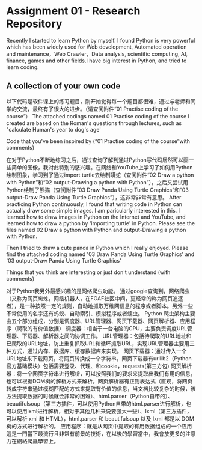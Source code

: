 # Assignment 01 - Research Repository

Recently I started to learn Python by myself. I found Python is very powerful which has been widely used for Web development, Automated operation and maintenance，Web Crawler，Data analysis, scientific computing, AI, finance, games and other fields.I have big interest in Python, and tried to learn coding.

## A collection of your own code

以下代码是软件课上的练习题目，刚开始觉得每一个题目都很难，通过与老师和同学的交流，最终有了很大的进步。（请查阅附件“01 Practise coding of the course”）
The attached codings named 01 Practise coding of the course I created are based on the Roman's questions through lectures, such as "calculate Human's year to dog's age'

Code that you've been inspired by (“01 Practise coding of the course”with comments)

在对于Python不断地练习之后，通过查询了解到通过Python写代码居然可以画一些简单的图像，我对此特别的感兴趣。在网络和YouTube上学习了如何用Python绘制图象，学习到了通过import turtle去绘制蟒蛇（查阅附件“02 Draw a python with Python”和“02 output-Drawing a python with Python”），之后又尝试用Python绘制了熊猫（查阅附件“03 Draw Panda Using Turtle Graphics”和“03 output-Draw Panda Using Turtle Graphics”），这非常非常有意思。
After practicing Python continuously, I found that writing code in Python can actually draw some simple images. I am paricularly interested in this. I learned how to draw images in Python on the Internet and YouTube, and learned how to draw a python by 'importing turtle' in Python. Please see the files named 02 Draw a python with Python and output-Drawing a python with Python.


Then I tried to draw a cute panda in Python which I really enjoyed. Please find the attached coding named  '03 Draw Panda Using Turtle Graphics' and '03 output-Draw Panda Using Turtle Graphics'


Things that you think are interesting or just don't understand (with comments) 

对于Python我另外最感兴趣的是网络爬虫功能。
通过google查询到，网络爬虫（又称为网页蜘蛛，网络机器人，在FOAF社区中间，更经常的称为网页追逐者），是一种按照一定的规则，自动地抓取万维网信息的程序或者脚本。另外一些不常使用的名字还有蚂蚁、自动索引、模拟程序或者蠕虫。
Python 爬虫架构主要由五个部分组成，分别是调度器、URL管理器、网页下载器、网页解析器、应用程序（爬取的有价值数据）
调度器：相当于一台电脑的CPU，主要负责调度URL管理器、下载器、解析器之间的协调工作。
URL管理器：包括待爬取的URL地址和已爬取的URL地址，防止重复抓取URL和循环抓取URL，实现URL管理器主要用三种方式，通过内存、数据库、缓存数据库来实现。
网页下载器：通过传入一个URL地址来下载网页，将网页转换成一个字符串，网页下载器有urllib2（Python官方基础模块）包括需要登录、代理、和cookie，requests(第三方包)
网页解析器：将一个网页字符串进行解析，可以按照我们的要求来提取出我们有用的信息，也可以根据DOM树的解析方式来解析。网页解析器有正则表达式（直观，将网页转成字符串通过模糊匹配的方式来提取有价值的信息，当文档比较复杂的时候，该方法提取数据的时候就会非常的困难）、html.parser（Python自带的）、beautifulsoup（第三方插件，可以使用Python自带的html.parser进行解析，也可以使用lxml进行解析，相对于其他几种来说要强大一些）、lxml（第三方插件，可以解析 xml 和 HTML），html.parser 和 beautifulsoup 以及 lxml 都是以 DOM 树的方式进行解析的。
应用程序：就是从网页中提取的有用数据组成的一个应用
這是一門當下最流行且非常有前景的技術，在以後的學習當中，我會放更多的注意力在網絡爬蟲學習上。
